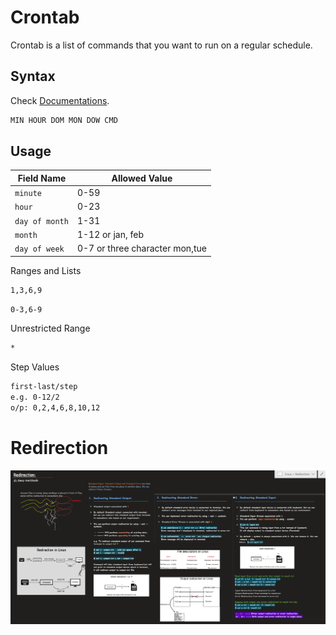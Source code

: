 # Crontab

Crontab is a list of commands that you want to run on a regular schedule.

## Syntax

Check [Documentations](https://www.computerhope.com/unix/ucrontab.htm).

```bash
MIN HOUR DOM MON DOW CMD
```

## Usage

| Field Name     | Allowed Value                  |
| -------------- | ------------------------------ |
| `minute`       | 0-59                           |
| `hour`         | 0-23                           |
| `day of month` | 1-31                           |
| `month`        | 1-12 or jan, feb               |
| `day of week`  | 0-7 or three character mon,tue |

Ranges and Lists

```bash
1,3,6,9
```

```bash
0-3,6-9
```

Unrestricted Range

```bash
*
```

Step Values

```bash
first-last/step
e.g. 0-12/2
o/p: 0,2,4,6,8,10,12
```

# Redirection

![Redirection](Images/Redirection.png)
